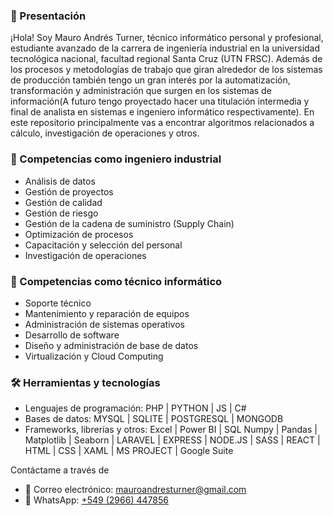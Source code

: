 
<h3 align="left"> 👋 Presentación</h3>
<p align="left">
    ¡Hola! Soy Mauro Andrés Turner, técnico informático personal y profesional, estudiante avanzado de la carrera de ingeniería industrial en la universidad tecnológica nacional, facultad regional Santa Cruz (UTN FRSC). 
    Además de los procesos y metodologías de trabajo que giran alrededor de los sistemas de producción también tengo un gran interés por la automatización, transformación y administración que surgen en los sistemas de información(A futuro tengo proyectado hacer una titulación intermedia y final de analista en sistemas e ingeniero informático respectivamente). En este repositorio principalmente vas a encontrar algoritmos relacionados a cálculo, investigación de operaciones y otros.
</p>

<h3 align="left">🔧 Competencias como ingeniero industrial</h3>
<ul>
  <li>Análisis de datos</li>
  <li>Gestión de proyectos</li>
  <li>Gestión de calidad</li>
  <li>Gestión de riesgo</li>
  <li>Gestión de la cadena de suministro (Supply Chain)</li>
  <li>Optimización de procesos</li>
  <li>Capacitación y selección del personal</li>
  <li>Investigación de operaciones</li>
</ul>


<h3 align="left">🔧 Competencias como técnico informático</h3>
<ul>
  <li>Soporte técnico</li>
  <li>Mantenimiento y reparación de equipos</li>
  <li>Administración de sistemas operativos</li>
  <li>Desarrollo de software</li>
  <li>Diseño y administración de base de datos</li>
  <li>Virtualización y Cloud Computing</li>
</ul>

<h3 align="left">🛠 Herramientas y tecnologías</h3>
<ul>
  <li>Lenguajes de programación: PHP | PYTHON | JS | C#</li>
  <li>Bases de datos: MYSQL | SQLITE | POSTGRESQL | MONGODB</li>
  <li>Frameworks, librerías y otros: Excel | Power BI | SQL Numpy | Pandas | Matplotlib | Seaborn | LARAVEL | EXPRESS | NODE.JS | SASS | REACT | HTML | CSS | XAML | MS PROJECT | Google Suite</li>
</ul>

<p>Contáctame a través de</p>
<ul>
    <li>📧 Correo electrónico: <a href="mailto:mauroandresturner@gmail.com">mauroandresturner@gmail.com</a></li>
    <li>📱 WhatsApp: <a href="https://api.whatsapp.com/send?phone=5492966447856">+549 (2966) 447856</a></li>
</ul>
